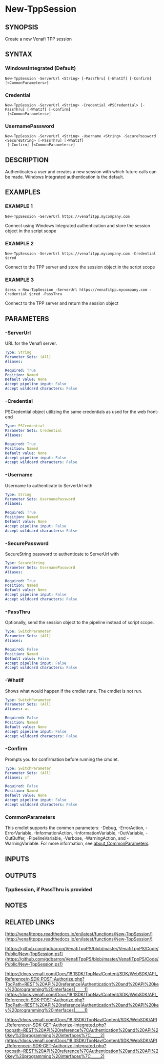 # New-TppSession

## SYNOPSIS
Create a new Venafi TPP session

## SYNTAX

### WindowsIntegrated (Default)
```
New-TppSession -ServerUrl <String> [-PassThru] [-WhatIf] [-Confirm] [<CommonParameters>]
```

### Credential
```
New-TppSession -ServerUrl <String> -Credential <PSCredential> [-PassThru] [-WhatIf] [-Confirm]
 [<CommonParameters>]
```

### UsernamePassword
```
New-TppSession -ServerUrl <String> -Username <String> -SecurePassword <SecureString> [-PassThru] [-WhatIf]
 [-Confirm] [<CommonParameters>]
```

## DESCRIPTION
Authenticates a user and creates a new session with which future calls can be made.
Windows Integrated authentication is the default.

## EXAMPLES

### EXAMPLE 1
```
New-TppSession -ServerUrl https://venafitpp.mycompany.com
```

Connect using Windows Integrated authentication and store the session object in the script scope

### EXAMPLE 2
```
New-TppSession -ServerUrl https://venafitpp.mycompany.com -Credential $cred
```

Connect to the TPP server and store the session object in the script scope

### EXAMPLE 3
```
$sess = New-TppSession -ServerUrl https://venafitpp.mycompany.com -Credential $cred -PassThru
```

Connect to the TPP server and return the session object

## PARAMETERS

### -ServerUrl
URL for the Venafi server.

```yaml
Type: String
Parameter Sets: (All)
Aliases:

Required: True
Position: Named
Default value: None
Accept pipeline input: False
Accept wildcard characters: False
```

### -Credential
PSCredential object utilizing the same credentials as used for the web front-end

```yaml
Type: PSCredential
Parameter Sets: Credential
Aliases:

Required: True
Position: Named
Default value: None
Accept pipeline input: False
Accept wildcard characters: False
```

### -Username
Username to authenticate to ServerUrl with

```yaml
Type: String
Parameter Sets: UsernamePassword
Aliases:

Required: True
Position: Named
Default value: None
Accept pipeline input: False
Accept wildcard characters: False
```

### -SecurePassword
SecureString password to authenticate to ServerUrl with

```yaml
Type: SecureString
Parameter Sets: UsernamePassword
Aliases:

Required: True
Position: Named
Default value: None
Accept pipeline input: False
Accept wildcard characters: False
```

### -PassThru
Optionally, send the session object to the pipeline instead of script scope.

```yaml
Type: SwitchParameter
Parameter Sets: (All)
Aliases:

Required: False
Position: Named
Default value: False
Accept pipeline input: False
Accept wildcard characters: False
```

### -WhatIf
Shows what would happen if the cmdlet runs.
The cmdlet is not run.

```yaml
Type: SwitchParameter
Parameter Sets: (All)
Aliases: wi

Required: False
Position: Named
Default value: None
Accept pipeline input: False
Accept wildcard characters: False
```

### -Confirm
Prompts you for confirmation before running the cmdlet.

```yaml
Type: SwitchParameter
Parameter Sets: (All)
Aliases: cf

Required: False
Position: Named
Default value: None
Accept pipeline input: False
Accept wildcard characters: False
```

### CommonParameters
This cmdlet supports the common parameters: -Debug, -ErrorAction, -ErrorVariable, -InformationAction, -InformationVariable, -OutVariable, -OutBuffer, -PipelineVariable, -Verbose, -WarningAction, and -WarningVariable. For more information, see [about_CommonParameters](http://go.microsoft.com/fwlink/?LinkID=113216).

## INPUTS

## OUTPUTS

### TppSession, if PassThru is provided
## NOTES

## RELATED LINKS

[http://venafitppps.readthedocs.io/en/latest/functions/New-TppSession/](http://venafitppps.readthedocs.io/en/latest/functions/New-TppSession/)

[https://github.com/gdbarron/VenafiTppPS/blob/master/VenafiTppPS/Code/Public/New-TppSession.ps1](https://github.com/gdbarron/VenafiTppPS/blob/master/VenafiTppPS/Code/Public/New-TppSession.ps1)

[https://docs.venafi.com/Docs/18.1SDK/TopNav/Content/SDK/WebSDK/API_Reference/r-SDK-POST-Authorize.php?TocPath=REST%20API%20reference|Authentication%20and%20API%20key%20programming%20interfaces|_____1](https://docs.venafi.com/Docs/18.1SDK/TopNav/Content/SDK/WebSDK/API_Reference/r-SDK-POST-Authorize.php?TocPath=REST%20API%20reference|Authentication%20and%20API%20key%20programming%20interfaces|_____1)

[https://docs.venafi.com/Docs/18.3SDK/TopNav/Content/SDK/WebSDK/API_Reference/r-SDK-GET-Authorize-Integrated.php?tocpath=REST%20API%20reference%7CAuthentication%20and%20API%20key%20programming%20interfaces%7C_____2](https://docs.venafi.com/Docs/18.3SDK/TopNav/Content/SDK/WebSDK/API_Reference/r-SDK-GET-Authorize-Integrated.php?tocpath=REST%20API%20reference%7CAuthentication%20and%20API%20key%20programming%20interfaces%7C_____2)

